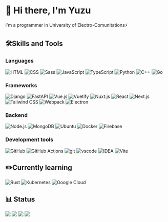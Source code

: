 # 👋 Hi there, I'm Yuzu

I'm a programmer in University of Electro-Comunitations⚡️

## 🛠Skills and Tools

### Languages

![HTML](https://img.shields.io/badge/-HTML5-E34F26?style=flat&logo=html5&logoColor=white)
![CSS](https://img.shields.io/badge/-CSS3-1572B6?style=flat&logo=css3&logoColor=white)
![Sass](https://img.shields.io/badge/-Sass-CC6699?style=flat&logo=sass&logoColor=white)
![JavaScript](https://img.shields.io/badge/-JavaScript-F7DF1E?style=flat&logo=javascript&logoColor=white)
![TypeScript](https://img.shields.io/badge/-TypeScript-3178C6?style=flat&logo=typescript&logoColor=white)
![Python](https://img.shields.io/badge/-Python-3776AB?style=flat&logo=python&logoColor=white)
![C++](https://img.shields.io/badge/-C++-00599C?style=flat&logo=c%2B%2B&logoColor=white)
![Go](https://img.shields.io/badge/-Go-00ADD8?style=flat&logo=go&logoColor=white)

### Frameworks

![Django](https://img.shields.io/badge/-Django-092E20?style=flat&logo=django&logoColor=white)
![FastAPI](https://img.shields.io/badge/-FastAPI-009688?style=flat&logo=fastapi&logoColor=white)
![Vue.js](https://img.shields.io/badge/-Vue.js-4FC08D?style=flat&logo=vue.js&logoColor=white)
![Vuetify](https://img.shields.io/badge/-Vuetify-1867C0?style=flat&logo=vuetify&logoColor=white)
![Nuxt.js](https://img.shields.io/badge/-Nuxt.js-00C58E?style=flat&logo=nuxt.js&logoColor=white)
![React](https://img.shields.io/badge/-React-61DAFB?style=flat&logo=react&logoColor=white)
![Next.js](https://img.shields.io/badge/-Next.js-000000?style=flat&logo=next.js&logoColor=white)
![Tailwind CSS](https://img.shields.io/badge/-Tailwind_CSS-06B6D4?style=flat&logo=tailwind-css&logoColor=white)
![Webpack](https://img.shields.io/badge/-Webpack-8DD6F9?style=flat&logo=webpack&logoColor=white)
![Electron](https://img.shields.io/badge/-Electron-47848F?style=flat&logo=electron&logoColor=white)

### Backend

![Node.js](https://img.shields.io/badge/-Node.js-339933?style=flat&logo=node.js&logoColor=white)
![MongoDB](https://img.shields.io/badge/-MongoDB-47A248?style=flat&logo=mongodb&logoColor=white)
![Ubuntu](https://img.shields.io/badge/-Ubuntu-E95420?style=flat&logo=ubuntu&logoColor=white)
![Docker](https://img.shields.io/badge/-Docker-2496ED?style=flat&logo=docker&logoColor=white)
![Firebase](https://img.shields.io/badge/-Firebase-FFCA28?style=flat&logo=firebase&logoColor=white)

### Development tools

![GitHub](https://img.shields.io/badge/-GitHub-181717?style=flat&logo=github&logoColor=white)
![GitHub Actions](https://img.shields.io/badge/-GitHub_Actions-2088FF?style=flat&logo=github-actions&logoColor=white)
![git](https://img.shields.io/badge/-git-F05032?style=flat&logo=git&logoColor=white)
![vscode](https://img.shields.io/badge/-vscode-007ACC?style=flat&logo=visual-studio-code&logoColor=white)
![IDEA](https://img.shields.io/badge/-IDEA-000000?style=flat&logo=intellij-idea&logoColor=white)
![Vite](https://img.shields.io/badge/-Vite-646CFF?style=flat&logo=vite&logoColor=white)

## ✏️Currently learning

![Rust](https://img.shields.io/badge/-Rust-000000?style=flat&logo=rust&logoColor=white)
![Kubernetes](https://img.shields.io/badge/-Kubernetes-326CE5?style=flat&logo=kubernetes&logoColor=white)
![Google Cloud](https://img.shields.io/badge/-Google_Could-4285F4?style=flat&logo=google-cloud&logoColor=white)

## 📊 Status

![](http://github-profile-summary-cards.vercel.app/api/cards/stats?username=Yz4230&theme=github)
![](http://github-profile-summary-cards.vercel.app/api/cards/productive-time?username=Yz4230&theme=github&utcOffset=9)
![](http://github-profile-summary-cards.vercel.app/api/cards/repos-per-language?username=Yz4230&theme=github)
![](http://github-profile-summary-cards.vercel.app/api/cards/most-commit-language?username=Yz4230&theme=github)
